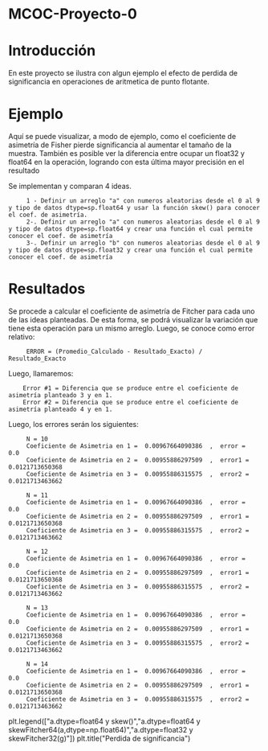 # MCOC-Proyecto-0

<b> <H1> Introducción </H1> </b> 

En este proyecto se ilustra con algun ejemplo el efecto de perdida de significancia en  operaciones  de  aritmetica  de  punto  flotante.

<b> <H1> Ejemplo </H1> </b> 

Aquí se puede visualizar, a modo de ejemplo, como el coeficiente de asimetría de Fisher pierde significancia al aumentar el tamaño de la muestra. También es posible ver la diferencia entre ocupar un float32 y float64 en la operación, logrando con esta última mayor precisión en el resultado

Se implementan y comparan 4 ideas.

         1 - Definir un arreglo "a" con numeros aleatorias desde el 0 al 9 y tipo de datos dtype=sp.float64 y usar la función skew() para conocer el coef. de asimetría.
         2-. Definir un arreglo "a" con numeros aleatorias desde el 0 al 9 y tipo de datos dtype=sp.float64 y crear una función el cual permite conocer el coef. de asimetría
         3-. Definir un arreglo "b" con numeros aleatorias desde el 0 al 9 y tipo de datos dtype=sp.float32 y crear una función el cual permite conocer el coef. de asimetría
        

<b> <H1> Resultados </H1> </b> 
         Se procede a calcular el coeficiente de asimetría de Fitcher para cada uno de las ideas planteadas. De esta forma, se podrá visualizar la variación que tiene esta operación para un mismo arreglo.
         Luego, se conoce como error relativo:

         ERROR = (Promedio_Calculado - Resultado_Exacto) / Resultado_Exacto
         
Luego, llamaremos:

        Error #1 = Diferencia que se produce entre el coeficiente de asimetría planteado 3 y en 1.
        Error #2 = Diferencia que se produce entre el coeficiente de asimetría planteado 4 y en 1.
        
Luego, los errores serán los siguientes:        

         N = 10
         Coeficiente de Asimetria en 1 =  0.00967664090386  ,  error =  0.0
         Coeficiente de Asimetria en 2 =  0.00955886297509  ,  error1 =  0.0121713650368
         Coeficiente de Asimetria en 3 =  0.00955886315575  ,  error2 =  0.0121713463662
 
         N = 11
         Coeficiente de Asimetria en 1 =  0.00967664090386  ,  error =  0.0
         Coeficiente de Asimetria en 2 =  0.00955886297509  ,  error1 =  0.0121713650368
         Coeficiente de Asimetria en 3 =  0.00955886315575  ,  error2 =  0.0121713463662
 
         N = 12
         Coeficiente de Asimetria en 1 =  0.00967664090386  ,  error =  0.0
         Coeficiente de Asimetria en 2 =  0.00955886297509  ,  error1 =  0.0121713650368
         Coeficiente de Asimetria en 3 =  0.00955886315575  ,  error2 =  0.0121713463662
          
         N = 13
         Coeficiente de Asimetria en 1 =  0.00967664090386  ,  error =  0.0
         Coeficiente de Asimetria en 2 =  0.00955886297509  ,  error1 =  0.0121713650368
         Coeficiente de Asimetria en 3 =  0.00955886315575  ,  error2 =  0.0121713463662
          
         N = 14
         Coeficiente de Asimetria en 1 =  0.00967664090386  ,  error =  0.0
         Coeficiente de Asimetria en 2 =  0.00955886297509  ,  error1 =  0.0121713650368
         Coeficiente de Asimetria en 3 =  0.00955886315575  ,  error2 =  0.0121713463662
         
plt.legend(["a.dtype=float64 y skew()","a.dtype=float64 y skewFitcher64(a,dtype=np.float64)","a.dtype=float32 y skewFitcher32(g)"])
plt.title("Perdida de significancia")         

 


